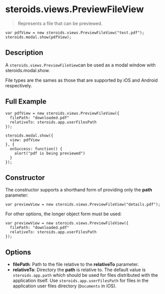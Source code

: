 # steroids.views.PreviewFileView

  > Represents a file that can be previewed.

    var pdfView = new steroids.views.PreviewFileView("test.pdf");
    steroids.modal.show(pdfView);

## Description

A `steroids.views.PreviewFileView`can be used as a modal window with steroids.modal.show.

File types are the sames as those that are supported by iOS and Android respectively.

## Full Example

    var pdfView = new steroids.views.PreviewFileView({
      filePath: "downloaded.pdf"
      relativeTo: steroids.app.userFilesPath
    });

    steroids.modal.show({
      view: pdfView
    }, {
      onSuccess: function() {
        alert("pdf is being previewed")
      }
    });

## Constructor

The constructor supports a shorthand form of providing only the __path__ parameter:

    var previewView = new steroids.views.PreviewFileView("details.pdf");

For other options, the longer object form must be used:

    var previewView = new steroids.views.PreviewFileView({
      filePath: "downloaded.pdf"
      relativeTo: steroids.app.userFilesPath
    });

## Options

- __filePath__: Path to the file relative to the __relativeTo__ parameter.
- __relativeTo__: Directory the __path__ is relative to. The default value is `steroids.app.path` which should be used for files distributed with the application itself. Use `steroids.app.userFilesPath` for files in the application user files directory (`Documents` in iOS).
